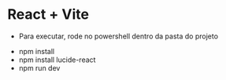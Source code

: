 # React + Vite

- Para executar, rode no powershell dentro da pasta do projeto

* npm install
* npm install lucide-react
* npm run dev
